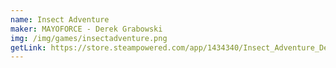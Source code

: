 ```yaml
---
name: Insect Adventure
maker: MAYOFORCE - Derek Grabowski
img: /img/games/insectadventure.png
getLink: https://store.steampowered.com/app/1434340/Insect_Adventure_Demo
---
```


